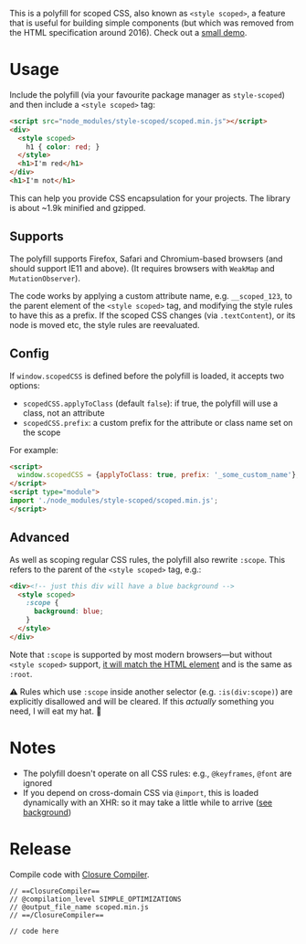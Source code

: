 This is a polyfill for scoped CSS, also known as `<style scoped>`, a feature that is useful for building simple components (but which was removed from the HTML specification around 2016).
Check out a [small demo](https://samthor.github.io/scoped/test/test.html).

# Usage

Include the polyfill (via your favourite package manager as `style-scoped`) and then include a `<style scoped>` tag:

```html
<script src="node_modules/style-scoped/scoped.min.js"></script>
<div>
  <style scoped>
    h1 { color: red; }
  </style>
  <h1>I'm red</h1>
</div>
<h1>I'm not</h1>
```

This can help you provide CSS encapsulation for your projects.
The library is about ~1.9k minified and gzipped.

## Supports

The polyfill supports Firefox, Safari and Chromium-based browsers (and should support IE11 and above).
(It requires browsers with `WeakMap` and `MutationObserver`).

The code works by applying a custom attribute name, e.g. `__scoped_123`, to the parent element of the `<style scoped>` tag, and modifying the style rules to have this as a prefix.
If the scoped CSS changes (via `.textContent`), or its node is moved etc, the style rules are reevaluated.

## Config

If `window.scopedCSS` is defined before the polyfill is loaded, it accepts two options:

* `scopedCSS.applyToClass` (default `false`): if true, the polyfill will use a class, not an attribute
* `scopedCSS.prefix`: a custom prefix for the attribute or class name set on the scope

For example:

```html
<script>
  window.scopedCSS = {applyToClass: true, prefix: '_some_custom_name'};
</script>
<script type="module">
import './node_modules/style-scoped/scoped.min.js';
</script>
```

## Advanced

As well as scoping regular CSS rules, the polyfill also rewrite `:scope`.
This refers to the parent of the `<style scoped>` tag, e.g.:

```html
<div><!-- just this div will have a blue background -->
  <style scoped>
    :scope {
      background: blue;
    }
  </style>
</div>
```

Note that `:scope` is supported by most modern browsers—but without `<style scoped>` support, [it will match the HTML element](https://developer.mozilla.org/en-US/docs/Web/CSS/:scope) and is the same as `:root`.

⚠️ Rules which use `:scope` inside another selector (e.g. `:is(div:scope)`) are explicitly disallowed and will be cleared.
If this _actually_ something you need, I will eat my hat. 🎩

# Notes

* The polyfill doesn't operate on all CSS rules: e.g., `@keyframes`, `@font` are ignored
* If you depend on cross-domain CSS via `@import`, this is loaded dynamically with an XHR: so it may take a little while to arrive ([see background](https://github.com/samthor/scoped/issues/2))

# Release

Compile code with [Closure Compiler](https://closure-compiler.appspot.com/home).

```
// ==ClosureCompiler==
// @compilation_level SIMPLE_OPTIMIZATIONS
// @output_file_name scoped.min.js
// ==/ClosureCompiler==

// code here
```
